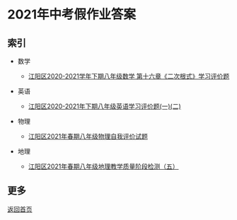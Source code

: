 # 2021年中考假作业答案
## 索引
- 数学
  + <a href="MEMf">江阳区2020-2021学年下期八年级数学
第十六章《二次根式》学习评价题</a>
- 英语
  + <a href="MEE">江阳区2020-2021年下期八年级英语学习评价题(一)(二)</a>

- 物理
  + <a href="MEP">江阳区2021年春期八年级物理自我评价试题</a>

- 地理
  + <a href="MEGf">江阳区2021年春期八年级地理教学质量阶段检测（五）</a>


## 更多
<a href="/">返回首页</a>
